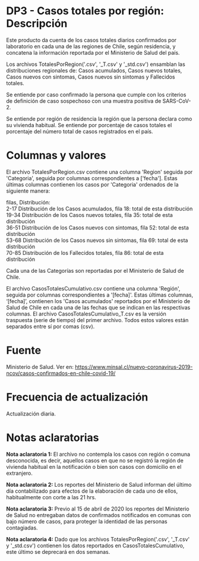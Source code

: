 # DP3 - Casos totales por región: Descripción
Este producto da cuenta de los casos totales diarios confirmados por laboratorio en cada una de las regiones de Chile, según residencia, y concatena la información reportada por el Ministerio de Salud del país. 

Los archivos TotalesPorRegion('.csv', '_T.csv' y '_std.csv') ensamblan las distribuciones regionales de: Casos acumulados, Casos nuevos totales, Casos nuevos con sintomas, Casos nuevos sin sintomas y Fallecidos totales.

Se entiende por caso confirmado la persona que cumple con los criterios de definición de caso sospechoso con una muestra positiva de SARS-CoV-2.

Se entiende por región de residencia la región que la persona declara como su vivienda habitual. Se entiende por porcentaje de casos totales el porcentaje del número total de casos registrados en el país. 

# Columnas y valores
El archivo TotalesPorRegion.csv contiene una columna 'Region' seguida por 'Categoria', seguida por columnas correspondientes a ['fecha']. 
Estas últimas columnas contienen los casos por 'Categoria' ordenados de la siguiente manera:

filas, Distribución:<br/>
2-17 Distribución de los Casos acumulados, fila 18: total de esta distribución<br/>
19-34 Distribución de los Casos nuevos totales, fila 35: total de esta distribución<br/>
36-51 Distribución de los Casos nuevos con sintomas, fila 52: total de esta distribución<br/>
53-68 Distribución de los Casos nuevos sin sintomas, fila 69: total de esta distribución<br/>
70-85 Distribución de los Fallecidos totales, fila 86: total de esta distribución<br/>

Cada una de las Categorías son reportadas por el Ministerio de Salud de Chile.

El archivo CasosTotalesCumulativo.csv contiene una columna 'Región', seguida por columnas correspondientes a '[fecha]'. Estas últimas columnas, ‘[fecha]’, contienen los 'Casos acumulados' reportados por el Ministerio de Salud de Chile en cada una de las fechas que se indican en las respectivas columnas. El archivo CasosTotalesCumulativo_T.csv es la versión traspuesta (serie de tiempo) del primer archivo. Todos estos valores están separados entre sí por comas (csv).

# Fuente
Ministerio de Salud. Ver en:
https://www.minsal.cl/nuevo-coronavirus-2019-ncov/casos-confirmados-en-chile-covid-19/

# Frecuencia de actualización
Actualización diaria. 

# Notas aclaratorias

**Nota aclaratoria 1:** El archivo no contempla los casos con región o comuna desconocida, es decir, aquellos casos en que no se registró la región de vivienda habitual en la notificación o bien son casos con domicilio en el extranjero.

**Nota aclaratoria 2:**  Los reportes del Ministerio de Salud informan del último día contabilizado para efectos de la elaboración de cada uno de ellos, habitualmente con corte a las 21 hrs. 

**Nota aclaratoria 3:** Previo al 15 de abril de 2020 los reportes del Ministerio de Salud no entregaban datos de confirmados notificados en comunas con bajo número de casos, para proteger la identidad de las personas contagiadas. 

**Nota aclaratoria 4:** Dado que los archivos TotalesPorRegion('.csv', '_T.csv' y '_std.csv') contienen los datos reportados en CasosTotalesCumulativo, este último se deprecará en dos semanas.

